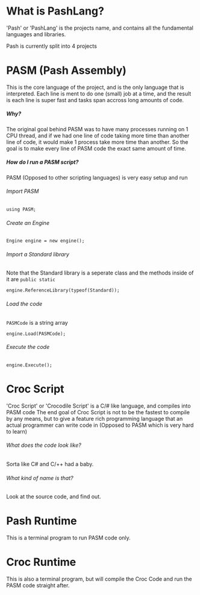 # What is PashLang?
'Pash' or 'PashLang' is the projects name, and contains all the fundamental languages and libraries.

Pash is currently split into 4 projects

# PASM (Pash Assembly)
This is the core language of the project, and is the only language that is interpreted.
Each line is ment to do one (small) job at a time, and the result is each line is super fast and tasks span accross long amounts of code.
##### Why? 
The original goal behind PASM was to have many processes running on 1 CPU thread, and if we had one line of code taking more time than another line of code, it would make 1 process take more time than another.
So the goal is to make every line of PASM code the exact same amount of time.
##### How do I run a PASM script?
PASM (Opposed to other scripting languages) is very easy setup and run
###### Import PASM
```
using PASM;
```
###### Create an Engine
```
Engine engine = new engine();
```
###### Import a Standard library
Note that the Standard library is a seperate class and the methods inside of it are ```public static```
```
engine.ReferenceLibrary(typeof(Standard));
```
###### Load the code
```PASMCode``` is a string array
```
engine.Load(PASMCode);
```

###### Execute the code
```
engine.Execute();
```


# Croc Script
'Croc Script' or 'Crocodile Script' is a C/# like language, and compiles into PASM code
The end goal of Croc Script is not to be the fastest to compile by any means, but to give a feature rich programming language that an actual programmer can write code in (Opposed to PASM which is very hard to learn)
###### What does the code look like?
Sorta like C# and C/++ had a baby.
###### What kind of name is that?
Look at the source code, and find out.

# Pash Runtime
This is a terminal program to run PASM code only.

# Croc Runtime
This is also a terminal program, but will compile the Croc Code and run the PASM code straight after.


